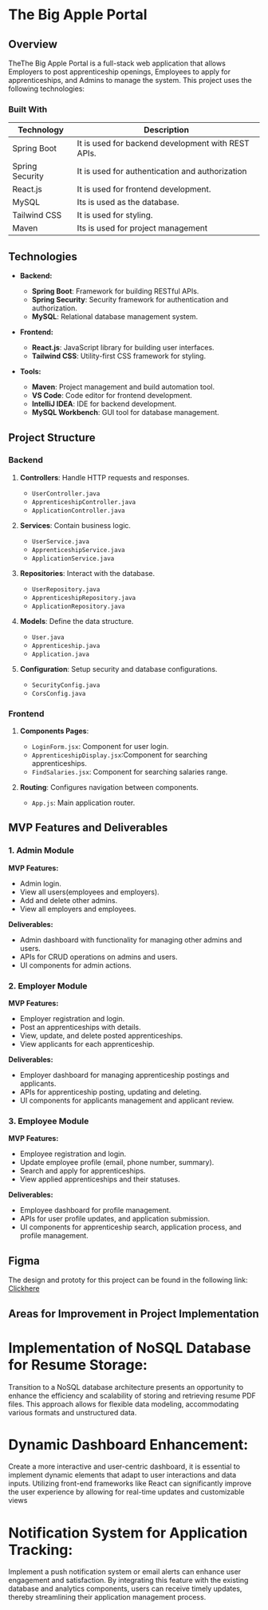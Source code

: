 # The Big Apple Portal

## Overview

TheThe Big Apple Portal is a full-stack web application that allows Employers to post apprenticeship openings, Employees to apply for apprenticeships, and Admins to manage the system. This project uses the following technologies:

### Built With
| Technology | Description                               | 
|------------|-------------------------------------------|
| Spring Boot       | It is used for backend development with REST APIs.          | 
| Spring Security       | It is used for authentication and authorization                | 
| React.js | It is used for frontend development.| 
|MySQL|Its is used as the database.| 
| Tailwind CSS|It is used for styling.| 
| Maven |Its is used for project management| 
 
## Technologies

- **Backend:**
  - **Spring Boot**: Framework for building RESTful APIs.
  - **Spring Security**: Security framework for authentication and authorization.
  - **MySQL**: Relational database management system.
  
- **Frontend:**
  - **React.js**: JavaScript library for building user interfaces.
  - **Tailwind CSS**: Utility-first CSS framework for styling.

- **Tools:**
  - **Maven**: Project management and build automation tool.
  - **VS Code**: Code editor for frontend development.
  - **IntelliJ IDEA**: IDE for backend development.
  - **MySQL Workbench**: GUI tool for database management.

## Project Structure

### Backend

1. **Controllers**: Handle HTTP requests and responses.
   - `UserController.java`
   - `ApprenticeshipController.java`
   - `ApplicationController.java`

2. **Services**: Contain business logic.
   - `UserService.java`
   - `ApprenticeshipService.java`
   - `ApplicationService.java`
  

3. **Repositories**: Interact with the database.
   - `UserRepository.java`
   - `ApprenticeshipRepository.java`
   - `ApplicationRepository.java`
  
4. **Models**: Define the data structure.
   - `User.java`
   - `Apprenticeship.java`
   - `Application.java`

5. **Configuration**: Setup security and database configurations.
   - `SecurityConfig.java`
   - `CorsConfig.java`

### Frontend

1. **Components Pages**:
   - `LoginForm.jsx`: Component for user login.
   - `ApprenticeshipDisplay.jsx`:Component for searching apprenticeships.
   - `FindSalaries.jsx`: Component for searching salaries range.
 

2. **Routing**: Configures navigation between components.
   - `App.js`: Main application router.


## MVP Features and Deliverables

### **1. Admin Module**

**MVP Features:**
- Admin login.
- View all users(employees and employers).
- Add and delete other admins.
- View all employers and employees.


**Deliverables:**
- Admin dashboard with functionality for managing other admins and users.
- APIs for CRUD operations on admins and users.
- UI components for admin actions.

### **2. Employer Module**

**MVP Features:**
- Employer registration and login.
- Post an apprenticeships with details.
- View, update, and delete posted apprenticeships.
- View applicants for each apprenticeship.

**Deliverables:**
- Employer dashboard for managing apprenticeship postings and applicants.
- APIs for apprenticeship posting, updating and deleting.
- UI components for applicants management and applicant review.

### **3. Employee Module**

**MVP Features:**
- Employee registration and login.
- Update employee profile (email, phone number, summary).
- Search and apply for apprenticeships.
- View applied apprenticeships and their statuses.

**Deliverables:**
- Employee dashboard for profile management.
- APIs for user profile updates, and application submission.
- UI components for apprenticeship search, application process, and profile management.

## Figma
The design and prototy for this project can be found in the following link: [Clickhere](
https://www.figma.com/design/fkTUF3r4S8fUO8nIBZJxGK/TheBigApplePortal?node-id=1-3&t=CYnIifOR9ahQiyJZ-1)

## Areas for Improvement in Project Implementation
# Implementation of NoSQL Database for Resume Storage:
Transition to a NoSQL database architecture presents an opportunity to enhance the efficiency and scalability of storing and retrieving resume PDF files. This approach allows for flexible data modeling, accommodating various formats and unstructured data. 


# Dynamic Dashboard Enhancement:
Create a more interactive and user-centric dashboard, it is essential to implement dynamic elements that adapt to user interactions and data inputs. Utilizing front-end frameworks like React can significantly improve the user experience by allowing for real-time updates and customizable views

# Notification System for Application Tracking:
Implement a push notification system or email alerts can enhance user engagement and satisfaction. By integrating this feature with the existing database and analytics components, users can receive timely updates, thereby streamlining their application management process.

